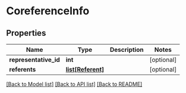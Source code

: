 # CoreferenceInfo

## Properties
Name | Type | Description | Notes
------------ | ------------- | ------------- | -------------
**representative_id** | **int** |  | [optional] 
**referents** | [**list[Referent]**](Referent.md) |  | [optional] 

[[Back to Model list]](../README.md#documentation-for-models) [[Back to API list]](../README.md#documentation-for-api-endpoints) [[Back to README]](../README.md)

